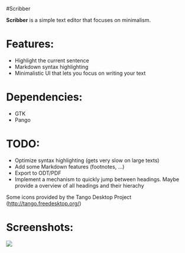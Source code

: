 #Scribber

**Scribber** is a simple text editor that focuses on minimalism.

# Features:

* Highlight the current sentence
* Markdown syntax highlighting
* Minimalistic UI that lets you focus on writing your text

# Dependencies:

* GTK
* Pango

# TODO:

* Optimize syntax highlighting (gets very slow on large texts)
* Add some Markdown features (footnotes, ...)
* Export to ODT/PDF
* Implement a mechanism to quickly jump between headings. Maybe provide a
  overview of all headings and their hierachy

Some icons provided by the Tango Desktop Project (http://tango.freedesktop.org/)

# Screenshots:

![](https://github.com/senft/Scribber/tree/master/screenshots/screenshot1.jpg)

